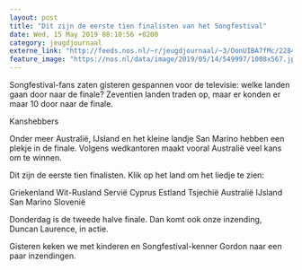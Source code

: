 ```yaml
---
layout: post
title: "Dit zijn de eerste tien finalisten van het Songfestival"
date: Wed, 15 May 2019 08:10:56 +0200
category: jeugdjournaal
externe_link: "http://feeds.nos.nl/~r/jeugdjournaal/~3/OonUIBA7fMc/2284687"
feature_image: "https://nos.nl/data/image/2019/05/14/549997/1008x567.jpg"
---
```


<p>Songfestival-fans zaten gisteren gespannen voor de televisie: welke landen gaan door naar de finale? Zeventien landen traden op, maar er konden er maar 10 door naar de finale.</p>
<p>Kanshebbers</p>
<p>Onder meer Australië, IJsland en het kleine landje San Marino hebben een plekje in de finale. Volgens wedkantoren maakt vooral Australië veel kans om te winnen.</p>
<p>Dit zijn de eerste tien finalisten. Klik op het land om het liedje te zien:</p>
<p>Griekenland Wit-Rusland Servië Cyprus Estland Tsjechië Australië IJsland San Marino Slovenië</p>
<p>Donderdag is de tweede halve finale. Dan komt ook onze inzending, Duncan Laurence, in actie.</p>
<p>Gisteren keken we met kinderen en Songfestival-kenner Gordon naar een paar inzendingen.</p><img src="http://feeds.feedburner.com/~r/jeugdjournaal/~4/OonUIBA7fMc" height="1" width="1" alt=""/>
